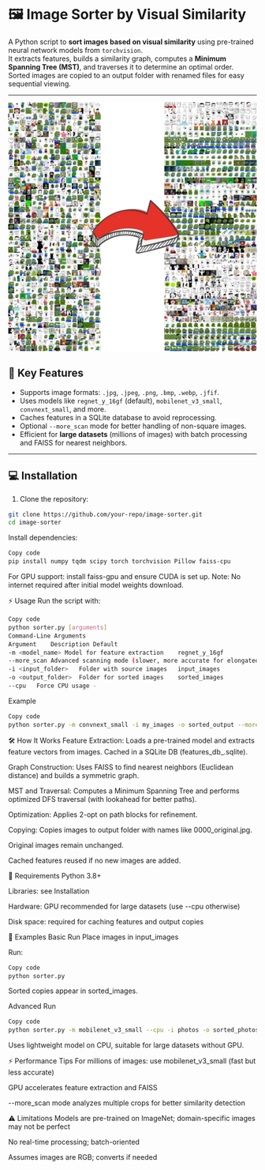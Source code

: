 # 🖼️ Image Sorter by Visual Similarity

A Python script to **sort images based on visual similarity** using pre-trained neural network models from `torchvision`.  
It extracts features, builds a similarity graph, computes a **Minimum Spanning Tree (MST)**, and traverses it to determine an optimal order.  
Sorted images are copied to an output folder with renamed files for easy sequential viewing.

---
![](1.jpg)


## 🚀 Key Features

- Supports image formats: `.jpg`, `.jpeg`, `.png`, `.bmp`, `.webp`, `.jfif`.  
- Uses models like `regnet_y_16gf` (default), `mobilenet_v3_small`, `convnext_small`, and more.  
- Caches features in a SQLite database to avoid reprocessing.  
- Optional `--more_scan` mode for better handling of non-square images.  
- Efficient for **large datasets** (millions of images) with batch processing and FAISS for nearest neighbors.

---

## 💻 Installation

1. Clone the repository:

```bash
git clone https://github.com/your-repo/image-sorter.git
cd image-sorter
```
Install dependencies:

```bash
Copy code
pip install numpy tqdm scipy torch torchvision Pillow faiss-cpu
```
For GPU support: install faiss-gpu and ensure CUDA is set up.
Note: No internet required after initial model weights download.

⚡ Usage
Run the script with:

```bash
Copy code
python sorter.py [arguments]
Command-Line Arguments
Argument	Description	Default
-m <model_name>	Model for feature extraction	regnet_y_16gf
--more_scan	Advanced scanning mode (slower, more accurate for elongated images)	-
-i <input_folder>	Folder with source images	input_images
-o <output_folder>	Folder for sorted images	sorted_images
--cpu	Force CPU usage	-
```

Example
```bash
Copy code
python sorter.py -m convnext_small -i my_images -o sorted_output --more_scan
```
🛠 How It Works
Feature Extraction: Loads a pre-trained model and extracts feature vectors from images.
Cached in a SQLite DB (features_db_<model>.sqlite).

Graph Construction: Uses FAISS to find nearest neighbors (Euclidean distance) and builds a symmetric graph.

MST and Traversal: Computes a Minimum Spanning Tree and performs optimized DFS traversal (with lookahead for better paths).

Optimization: Applies 2-opt on path blocks for refinement.

Copying: Copies images to output folder with names like 0000_original.jpg.

Original images remain unchanged.

Cached features reused if no new images are added.

🎯 Requirements
Python 3.8+

Libraries: see Installation

Hardware: GPU recommended for large datasets (use --cpu otherwise)

Disk space: required for caching features and output copies

🔧 Examples
Basic Run
Place images in input_images

Run:

```bash
Copy code
python sorter.py
```
Sorted copies appear in sorted_images.

Advanced Run
```bash
Copy code
python sorter.py -m mobilenet_v3_small --cpu -i photos -o sorted_photos
```
Uses lightweight model on CPU, suitable for large datasets without GPU.

⚡ Performance Tips
For millions of images: use mobilenet_v3_small (fast but less accurate)

GPU accelerates feature extraction and FAISS

--more_scan mode analyzes multiple crops for better similarity detection

⚠️ Limitations
Models are pre-trained on ImageNet; domain-specific images may not be perfect

No real-time processing; batch-oriented

Assumes images are RGB; converts if needed
